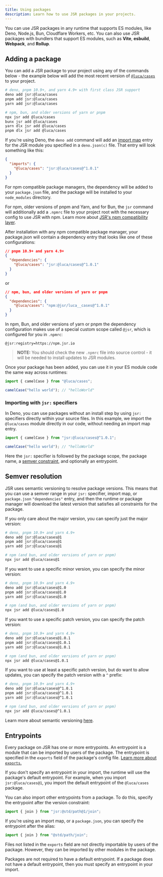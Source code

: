 ```yaml
---
title: Using packages
description: Learn how to use JSR packages in your projects.
---
```


You can use JSR packages in any runtime that supports ES modules, like Deno,
Node.js, Bun, Cloudflare Workers, etc. You can also use JSR packages with
bundlers that support ES modules, such as **Vite**, **esbuild**, **Webpack**,
and **Rollup**.

## Adding a package

You can add a JSR package to your project using any of the commands below - the
example below will add the most recent version of
[`@luca/cases`](https://jsr.io/@luca/cases) to your project.

```bash
# deno, pnpm 10.9+, and yarn 4.9+ with first class JSR support
deno add jsr:@luca/cases
pnpm add jsr:@luca/cases
yarn add jsr:@luca/cases

# npm, bun, and older versions of yarn or pnpm
npx jsr add @luca/cases
bunx jsr add @luca/cases
yarn dlx jsr add @luca/cases
pnpm dlx jsr add @luca/cases
```

If you're using Deno, the `deno add` command will add an
[import map](https://docs.deno.com/runtime/manual/basics/import_maps) entry for
the JSR module you specified in a `deno.json(c)` file. That entry will look
something like this:

```json
{
  "imports": {
    "@luca/cases": "jsr:@luca/cases@^1.0.1"
  }
}
```

For npm compatible package managers, the dependency will be added to your
`package.json` file, and the package will be installed to your `node_modules`
directory.

For npm, older versions of pnpm and Yarn, and for Bun, the `jsr` command will
additionally add a `.npmrc` file to your project root with the necessary config
to use JSR with npm. Learn more about
[JSR's npm compatibility layer](/docs/npm-compatibility).

After installation with any npm compatible package manager, your package.json
will contain a dependency entry that looks like one of these configurations:

```json
// pnpm 10.9+ and yarn 4.9+
{
  "dependencies": {
    "@luca/cases": "jsr:@luca/cases@^1.0.1"
  }
}
```

or

```json
// npm, bun, and older versions of yarn or pnpm
{
  "dependencies": {
    "@luca/cases": "npm:@jsr/luca__cases@^1.0.1"
  }
}
```

In npm, Bun, and older versions of yarn or pnpm the dependency configuration
makes use of a special custom scope called `@jsr`, which is configured for you
in `.npmrc`:

```
@jsr:registry=https://npm.jsr.io
```

> **NOTE:** You should check the new `.npmrc` file into source control - it will
> be needed to install updates to JSR modules.

Once your package has been added, you can use it in your ES module code the same
way across runtimes:

```ts
import { camelCase } from "@luca/cases";

camelCase("hello world"); // "helloWorld"
```

### Importing with `jsr:` specifiers

In Deno, you can use packages without an install step by using `jsr:` specifiers
directly within your source files. In this example, we import the `@luca/cases`
module directly in our code, without needing an import map entry.

```ts
import { camelCase } from "jsr:@luca/cases@^1.0.1";

camelCase("hello world"); // "helloWorld"
```

Here the `jsr:` specifier is followed by the package scope, the package name, a
[semver constraint](#semver-resolution), and optionally an entrypoint.

## Semver resolution

JSR uses semantic versioning to resolve package versions. This means that you
can use a semver range in your `jsr:` specifier, import map, or `package.json`
`"dependencies"` entry, and then the runtime or package manager will download
the latest version that satisfies all constraints for the package.

If you only care about the major version, you can specify just the major
version:

```bash
# deno, pnpm 10.9+ and yarn 4.9+
deno add jsr:@luca/cases@1
pnpm add jsr:@luca/cases@1
yarn add jsr:@luca/cases@1

# npm (and bun, and older versions of yarn or pnpm)
npx jsr add @luca/cases@1
```

If you want to use a specific minor version, you can specify the minor version:

```bash
# deno, pnpm 10.9+ and yarn 4.9+
deno add jsr:@luca/cases@1.0
pnpm add jsr:@luca/cases@1.0
yarn add jsr:@luca/cases@1.0

# npm (and bun, and older versions of yarn or pnpm)
npx jsr add @luca/cases@1.0
```

If you want to use a specific patch version, you can specify the patch version:

```bash
# deno, pnpm 10.9+ and yarn 4.9+
deno add jsr:@luca/cases@1.0.1
pnpm add jsr:@luca/cases@1.0.1
yarn add jsr:@luca/cases@1.0.1

# npm (and bun, and older versions of yarn or pnpm)
npx jsr add @luca/cases@1.0.1
```

If you want to use at least a specific patch version, but do want to allow\
updates, you can specify the patch version with a `^` prefix:

```bash
# deno, pnpm 10.9+ and yarn 4.9+
deno add jsr:@luca/cases@^1.0.1
pnpm add jsr:@luca/cases@^1.0.1
yarn add jsr:@luca/cases@^1.0.1

# npm (and bun, and older versions of yarn or pnpm)
npx jsr add @luca/cases@^1.0.1
```

Learn more about semantic versioning [here](https://semver.org/).

## Entrypoints

Every package on JSR has one or more entrypoints. An entrypoint is a module that
can be imported by users of the package. The entrypoint is specified in the
`exports` field of the package's config file.
[Learn more about `exports`.](/docs/publishing-packages#package-metadata)

If you don't specify an entrypoint in your import, the runtime will use the
package's default entrypoint. For example, when you import `jsr:@luca/cases@1`,
you import the default entrypoint of the `@luca/cases` package.

You can also import other entrypoints from a package. To do this, specify the
entrypoint after the version constraint:

```ts
import { join } from "jsr:@std/path@1/join";
```

If you're using an import map, or a `package.json`, you can specify the
entrypoint after the alias:

```ts
import { join } from "@std/path/join";
```

Files not listed in the `exports` field are not directly importable by users of
the package. However, they can be imported by other modules in the package.

Packages are not required to have a default entrypoint. If a package does not
have a default entrypoint, then you must specify an entrypoint in your import.
